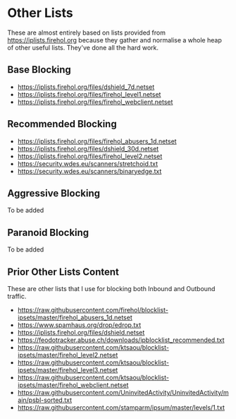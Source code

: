 # Other Lists

These are almost entirely based on lists provided from https://iplists.firehol.org because they gather and normalise a whole heap of other useful lists. They've done all the hard work.

## Base Blocking

- https://iplists.firehol.org/files/dshield_7d.netset
- https://iplists.firehol.org/files/firehol_level1.netset
- https://iplists.firehol.org/files/firehol_webclient.netset

## Recommended Blocking

- https://iplists.firehol.org/files/firehol_abusers_1d.netset
- https://iplists.firehol.org/files/dshield_30d.netset
- https://iplists.firehol.org/files/firehol_level2.netset
- https://security.wdes.eu/scanners/stretchoid.txt
- https://security.wdes.eu/scanners/binaryedge.txt

## Aggressive Blocking

To be added

## Paranoid Blocking

To be added

## Prior Other Lists Content

These are other lists that I use for blocking both Inbound and Outbound traffic.

- https://raw.githubusercontent.com/firehol/blocklist-ipsets/master/firehol_abusers_1d.netset
- https://www.spamhaus.org/drop/edrop.txt
- https://iplists.firehol.org/files/dshield.netset
- https://feodotracker.abuse.ch/downloads/ipblocklist_recommended.txt
- https://raw.githubusercontent.com/ktsaou/blocklist-ipsets/master/firehol_level2.netset
- https://raw.githubusercontent.com/ktsaou/blocklist-ipsets/master/firehol_level3.netset
- https://raw.githubusercontent.com/ktsaou/blocklist-ipsets/master/firehol_webclient.netset
- https://raw.githubusercontent.com/UninvitedActivity/UninvitedActivity/main/psbl-sorted.txt
- https://raw.githubusercontent.com/stamparm/ipsum/master/levels/1.txt
